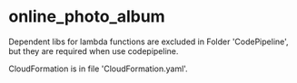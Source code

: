 # online_photo_album
Dependent libs for lambda functions are excluded in Folder 'CodePipeline', but they are required when use codepipeline.

CloudFormation is in file 'CloudFormation.yaml'.
